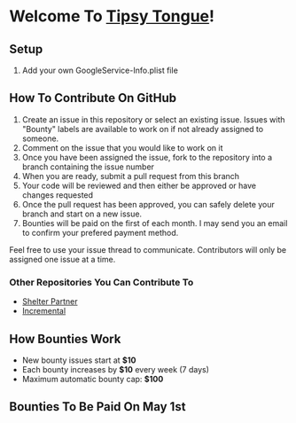 # Welcome To [Tipsy Tongue](https://apps.apple.com/us/app/tipsy-tongue-speech-jammer/id6468891787)!

## Setup
1. Add your own GoogleService-Info.plist file

## How To Contribute On GitHub
1. Create an issue in this repository or select an existing issue. Issues with "Bounty" labels are available to work on if not already assigned to someone.
2. Comment on the issue that you would like to work on it
3. Once you have been assigned the issue, fork to the repository into a branch containing the issue number
4. When you are ready, submit a pull request from this branch
5. Your code will be reviewed and then either be approved or have changes requested
6. Once the pull request has been approved, you can safely delete your branch and start on a new issue.
7. Bounties will be paid on the first of each month. I may send you an email to confirm your prefered payment method.

Feel free to use your issue thread to communicate. Contributors will only be assigned one issue at a time.

### Other Repositories You Can Contribute To
- [Shelter Partner](https://github.com/Some-Apps/ShelterPartner)
- [Incremental](https://github.com/Some-Apps/Incremental)

## How Bounties Work

   - New bounty issues start at **$10**
   - Each bounty increases by **$10** every week (7 days)
   - Maximum automatic bounty cap: **$100**

## Bounties To Be Paid On May 1st
